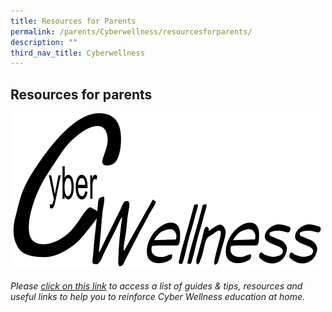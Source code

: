```yaml
---
title: Resources for Parents
permalink: /parents/Cyberwellness/resourcesforparents/
description: ""
third_nav_title: Cyberwellness
---
```

## Resources for parents

![](/images/customLogo.png)

###### Please [click on this link](https://ictconnection.moe.edu.sg/cyber-wellness/for-parents) to access a list of guides & tips, resources and useful links to help you to reinforce Cyber Wellness education at home.